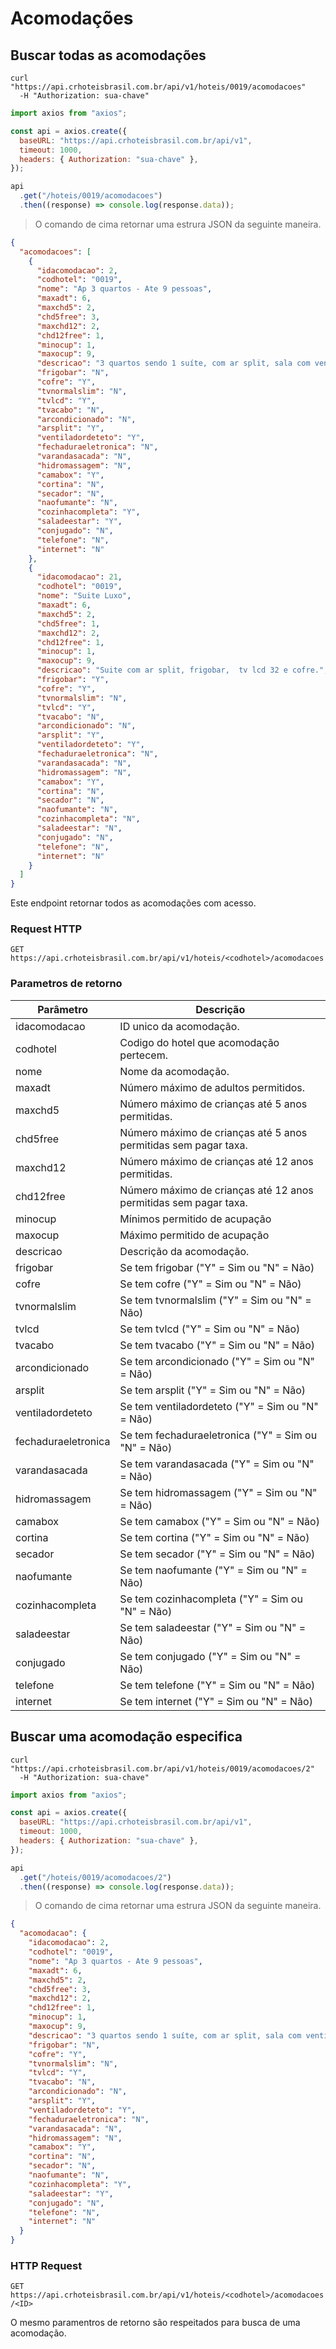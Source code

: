# Acomodações

## Buscar todas as acomodações

```shell
curl "https://api.crhoteisbrasil.com.br/api/v1/hoteis/0019/acomodacoes"
  -H "Authorization: sua-chave"
```

```javascript
import axios from "axios";

const api = axios.create({
  baseURL: "https://api.crhoteisbrasil.com.br/api/v1",
  timeout: 1000,
  headers: { Authorization: "sua-chave" },
});

api
  .get("/hoteis/0019/acomodacoes")
  .then((response) => console.log(response.data));
```

> O comando de cima retornar uma estrura JSON da seguinte maneira.

```json
{
  "acomodacoes": [
    {
      "idacomodacao": 2,
      "codhotel": "0019",
      "nome": "Ap 3 quartos - Ate 9 pessoas",
      "maxadt": 6,
      "maxchd5": 2,
      "chd5free": 3,
      "maxchd12": 2,
      "chd12free": 1,
      "minocup": 1,
      "maxocup": 9,
      "descricao": "3 quartos sendo 1 suíte, com ar split, sala com ventilador de teto e TV LCD, cofre, cozinha completa, área de serviço.",
      "frigobar": "N",
      "cofre": "Y",
      "tvnormalslim": "N",
      "tvlcd": "Y",
      "tvacabo": "N",
      "arcondicionado": "N",
      "arsplit": "Y",
      "ventiladordeteto": "Y",
      "fechaduraeletronica": "N",
      "varandasacada": "N",
      "hidromassagem": "N",
      "camabox": "Y",
      "cortina": "N",
      "secador": "N",
      "naofumante": "N",
      "cozinhacompleta": "Y",
      "saladeestar": "Y",
      "conjugado": "N",
      "telefone": "N",
      "internet": "N"
    },
    {
      "idacomodacao": 21,
      "codhotel": "0019",
      "nome": "Suite Luxo",
      "maxadt": 6,
      "maxchd5": 2,
      "chd5free": 1,
      "maxchd12": 2,
      "chd12free": 1,
      "minocup": 1,
      "maxocup": 9,
      "descricao": "Suite com ar split, frigobar,  tv lcd 32 e cofre.",
      "frigobar": "Y",
      "cofre": "Y",
      "tvnormalslim": "N",
      "tvlcd": "Y",
      "tvacabo": "N",
      "arcondicionado": "N",
      "arsplit": "Y",
      "ventiladordeteto": "Y",
      "fechaduraeletronica": "N",
      "varandasacada": "N",
      "hidromassagem": "N",
      "camabox": "Y",
      "cortina": "N",
      "secador": "N",
      "naofumante": "N",
      "cozinhacompleta": "N",
      "saladeestar": "N",
      "conjugado": "N",
      "telefone": "N",
      "internet": "N"
    }
  ]
}
```

Este endpoint retornar todos as acomodações com acesso.

### Request HTTP

`GET https://api.crhoteisbrasil.com.br/api/v1/hoteis/<codhotel>/acomodacoes`

### Parametros de retorno

| Parâmetro           | Descrição                                                        |
| ------------------- | ---------------------------------------------------------------- |
| idacomodacao        | ID unico da acomodação.                                          |
| codhotel            | Codigo do hotel que acomodação pertecem.                         |
| nome                | Nome da acomodação.                                              |
| maxadt              | Número máximo de adultos permitidos.                             |
| maxchd5             | Número máximo de crianças até 5 anos permitidas.                 |
| chd5free            | Número máximo de crianças até 5 anos permitidas sem pagar taxa.  |
| maxchd12            | Número máximo de crianças até 12 anos permitidas.                |
| chd12free           | Número máximo de crianças até 12 anos permitidas sem pagar taxa. |
| minocup             | Mínimos permitido de acupação                                    |
| maxocup             | Máximo permitido de acupação                                     |
| descricao           | Descrição da acomodação.                                         |
| frigobar            | Se tem frigobar ("Y" = Sim ou "N" = Não)                         |
| cofre               | Se tem cofre ("Y" = Sim ou "N" = Não)                            |
| tvnormalslim        | Se tem tvnormalslim ("Y" = Sim ou "N" = Não)                     |
| tvlcd               | Se tem tvlcd ("Y" = Sim ou "N" = Não)                            |
| tvacabo             | Se tem tvacabo ("Y" = Sim ou "N" = Não)                          |
| arcondicionado      | Se tem arcondicionado ("Y" = Sim ou "N" = Não)                   |
| arsplit             | Se tem arsplit ("Y" = Sim ou "N" = Não)                          |
| ventiladordeteto    | Se tem ventiladordeteto ("Y" = Sim ou "N" = Não)                 |
| fechaduraeletronica | Se tem fechaduraeletronica ("Y" = Sim ou "N" = Não)              |
| varandasacada       | Se tem varandasacada ("Y" = Sim ou "N" = Não)                    |
| hidromassagem       | Se tem hidromassagem ("Y" = Sim ou "N" = Não)                    |
| camabox             | Se tem camabox ("Y" = Sim ou "N" = Não)                          |
| cortina             | Se tem cortina ("Y" = Sim ou "N" = Não)                          |
| secador             | Se tem secador ("Y" = Sim ou "N" = Não)                          |
| naofumante          | Se tem naofumante ("Y" = Sim ou "N" = Não)                       |
| cozinhacompleta     | Se tem cozinhacompleta ("Y" = Sim ou "N" = Não)                  |
| saladeestar         | Se tem saladeestar ("Y" = Sim ou "N" = Não)                      |
| conjugado           | Se tem conjugado ("Y" = Sim ou "N" = Não)                        |
| telefone            | Se tem telefone ("Y" = Sim ou "N" = Não)                         |
| internet            | Se tem internet ("Y" = Sim ou "N" = Não)                         |

## Buscar uma acomodação especifica

```shell
curl "https://api.crhoteisbrasil.com.br/api/v1/hoteis/0019/acomodacoes/2"
  -H "Authorization: sua-chave"
```

```javascript
import axios from "axios";

const api = axios.create({
  baseURL: "https://api.crhoteisbrasil.com.br/api/v1",
  timeout: 1000,
  headers: { Authorization: "sua-chave" },
});

api
  .get("/hoteis/0019/acomodacoes/2")
  .then((response) => console.log(response.data));
```

> O comando de cima retornar uma estrura JSON da seguinte maneira.

```json
{
  "acomodacao": {
    "idacomodacao": 2,
    "codhotel": "0019",
    "nome": "Ap 3 quartos - Ate 9 pessoas",
    "maxadt": 6,
    "maxchd5": 2,
    "chd5free": 3,
    "maxchd12": 2,
    "chd12free": 1,
    "minocup": 1,
    "maxocup": 9,
    "descricao": "3 quartos sendo 1 suíte, com ar split, sala com ventilador de teto e TV LCD, cofre, cozinha completa, área de serviço.",
    "frigobar": "N",
    "cofre": "Y",
    "tvnormalslim": "N",
    "tvlcd": "Y",
    "tvacabo": "N",
    "arcondicionado": "N",
    "arsplit": "Y",
    "ventiladordeteto": "Y",
    "fechaduraeletronica": "N",
    "varandasacada": "N",
    "hidromassagem": "N",
    "camabox": "Y",
    "cortina": "N",
    "secador": "N",
    "naofumante": "N",
    "cozinhacompleta": "Y",
    "saladeestar": "Y",
    "conjugado": "N",
    "telefone": "N",
    "internet": "N"
  }
}
```

### HTTP Request

`GET https://api.crhoteisbrasil.com.br/api/v1/hoteis/<codhotel>/acomodacoes/<ID>`

O mesmo paramentros de retorno são respeitados para busca de uma acomodação.
